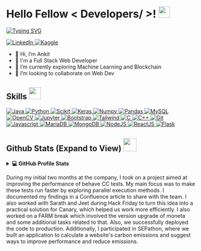 <h1> Hello Fellow < Developers/ >! <img src = "https://raw.githubusercontent.com/MartinHeinz/MartinHeinz/master/wave.gif" width = 30px> </h1>
<p align='center'>
</p>

<p>
  <a href="https://git.io/typing-svg"><img src="https://readme-typing-svg.demolab.com?font=Poppins&duration=5000&pause=1000&width=650&lines=Welcome+to+my+Github+Profile;I'm+a+Full+Stack+Developer;I'm+a+Final+Year+Computer+Engineering+Student+at+VJTI%2C+Mumbai" alt="Typing SVG" /></a>
</p>

   <a href="https://www.linkedin.com/in/ankit-jaiswal-82ba591b3/" target="_blank">
    <img alt="LinkedIn" src="https://img.shields.io/badge/LinkedIn-0077B5?style=for-the-badge&logo=linkedin&logoColor=white">
  </a>     
  <a href="https://www.kaggle.com/ankitjaiswal26" target="_blank">
    <img alt="Kaggle" src="https://img.shields.io/badge/Kaggle-20BEFF?style=for-the-badge&logo=Kaggle&logoColor=white">
  </a>  
 
- 👋 Hi, I’m Ankit
- 💼 I'm a Full Stack Web Developer
- 🔭 I’m currently exploring Machine Learning and Blockchain
- 👯 I’m looking to collaborate on Web Dev
   

<h2> Skills <img src = "https://media2.giphy.com/media/QssGEmpkyEOhBCb7e1/giphy.gif?cid=ecf05e47a0n3gi1bfqntqmob8g9aid1oyj2wr3ds3mg700bl&rid=giphy.gif" width = 32px> </h2>
<a href="https://www.java.com" target="_blank"> 
    <img alt="Java" src="https://img.shields.io/badge/Java-ED8B00?style=for-the-badge&logo=java&logoColor=white">
  </a>   <a href="https://www.python.org" target="_blank">
    <img alt="Python" src="https://img.shields.io/badge/Python-3776AB?style=for-the-badge&logo=python&logoColor=white">
  </a>   <a href="https://scikit-learn.org/" target="_blank">
    <img alt="Scikit" src="https://img.shields.io/badge/scikit_learn-F7931E?style=for-the-badge&logo=scikit-learn&logoColor=white">
  </a>   <a href="https://keras.io/" target="_blank">
    <img alt="Keras" src="https://img.shields.io/badge/Keras-D00000?style=for-the-badge&logo=Keras&logoColor=white">
  </a>   <a href="https://numpy.org/" target="_blank">
    <img alt="Numpy" src="https://img.shields.io/badge/Numpy-777BB4?style=for-the-badge&logo=numpy&logoColor=white">
  </a>   <a href="https://pandas.pydata.org/" target="_blank">
    <img alt="Pandas" src="https://img.shields.io/badge/Pandas-2C2D72?style=for-the-badge&logo=pandas&logoColor=white">
  </a> <a href="https://www.mysql.com/"><img alt="MySQL" src="https://img.shields.io/badge/Microsoft%20SQL%20Server-CC2927?style=for-the-badge&logo=microsoft%20sql%20server&logoColor=white"></a>   <a href="https://opencv.org/" target="_blank">
    <img alt="OpenCV" src="https://img.shields.io/badge/OpenCV-27338e?style=for-the-badge&logo=OpenCV&logoColor=white">
  </a>   <a href="https://jupyter.org/" target="_blank">
    <img alt="Jupyter" src="https://img.shields.io/badge/Jupyter-F37626.svg?&style=for-the-badge&logo=Jupyter&logoColor=white">
  </a>   <a href="https://getbootstrap.com/" target="_blank">
    <img alt="Bootstrap" src="https://img.shields.io/badge/Bootstrap-7010F4.svg?&style=for-the-badge&logo=Bootstrap&logoColor=white">
  </a>   <a href="https://tailwindcss.com/" target="_blank">
    <img alt="Tailwind" src="https://img.shields.io/badge/Tailwind-38BDF8.svg?&style=for-the-badge&logo=TailwindCSS&logoColor=white">
  </a>   <a href="https://www.cprogramming.com/" target="_blank">
    <img alt="C" src="https://img.shields.io/badge/C-A8B9CC.svg?&style=for-the-badge&logo=C&logoColor=white">
  </a>   <a href="https://isocpp.org/" target="_blank">
    <img alt="C++" src="https://img.shields.io/badge/C++-00599C.svg?&style=for-the-badge&logo=C%2B%2B&logoColor=white">
  </a>   <a href="https://jupyter.org/" target="_blank">
    <img alt="Git" src="https://img.shields.io/badge/Git-F05032.svg?&style=for-the-badge&logo=Git&logoColor=white">
  </a>   <a href="https://jupyter.org/" target="_blank">
    <img alt="Javascript" src="https://img.shields.io/badge/Javascript-F7DF1E.svg?&style=for-the-badge&logo=Javascript&logoColor=white">
  </a>  <a href="https://jupyter.org/" target="_blank">
    <img alt="MariaDB" src="https://img.shields.io/badge/MariaDB-003545.svg?&style=for-the-badge&logo=MariaDB&logoColor=white">
  </a>  <a href="https://jupyter.org/" target="_blank">
    <img alt="MongoDB" src="https://img.shields.io/badge/MongoDB-47A248.svg?&style=for-the-badge&logo=MongoDB&logoColor=white">
  </a> <a href="https://jupyter.org/" target="_blank">
    <img alt="NodeJS" src="https://img.shields.io/badge/NodeJS-84AA3B.svg?&style=for-the-badge&logo=Node.js&logoColor=white">
  </a> <a href="https://jupyter.org/" target="_blank">
    <img alt="ReactJS" src="https://img.shields.io/badge/React-00CDF2.svg?&style=for-the-badge&logo=React&logoColor=white">
  </a> <a href="https://www.flask.com/"><img alt="Flask" src="https://img.shields.io/badge/Flask-000000?style=for-the-badge&logo=flask&logoColor=white"></a>

<h2> Github Stats (Expand to View) <img src = "https://i.pinimg.com/originals/65/c4/f4/65c4f452571be1261e9c623f7da488ac.gif" width = 35px> </h2>

<details> 
  <summary><b>💻 GitHub Profile Stats</b></summary>
  <br/>
  <p align="center">
    <a href="https://github.com/anuraghazra/github-readme-stats"><img alt="Ankit's Github Stats" src="https://github-readme-stats.vercel.app/api?username=AnkitJaiswal26&show_icons=true&count_private=true&theme=algolia" height="192px"/></a>
<br/>
  &nbsp;
	  <img src="https://github-readme-stats.vercel.app/api/top-langs?username=AnkitJaiswal26&show_icons=true&locale=en&layout=compact&theme=algolia" alt="AnkitJaiswal26" height="192px"/>
  <br/>
    <div align="center"><img src="http://github-readme-streak-stats.herokuapp.com?user=AnkitJaiswal26&theme=algolia&date_format=M%20j%5B%2C%20Y%5D&stroke=ffff00" /></div>
  </p>
</details>


During my initial two months at the company, I took on a project aimed at improving the performance of behave CC tests. My main focus was to make these tests run faster by exploring parallel execution methods. I documented my findings in a Confluence article to share with the team. I also worked with Sarath and Jeet during Hack Friday to turn this idea into a practical solution for Canary, which helped us work more efficiently. I also worked on a FARM break which involved the version upgrade of moneta and some additional tasks related to that. Also, we successfully deployed the code to production. Additionally, I participated in SEPathon, where we built an application to calculate a website's carbon emissions and suggest ways to improve performance and reduce emissions.
